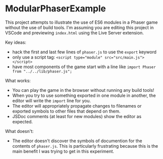 # ModularPhaserExample

This project attempts to illustrate the use of ES6 modules in a Phaser game without the use of build tools. I'm assuming you are editing this project in VSCode and previewing `index.html` using the Live Server extension.

Key ideas:
- hack the first and last few lines of `phaser.js` to use the `export` keyword
- only use a script tag: `<script type="module" src="src/main.js"></script>`
- have most components of the game start with a line like `import Phaser from "../../lib/phaser.js";`

What works:
- You can play the game in the browser without running any build tools!
- When you try to use something exported in one module in another, the editor will write the `import` line for you.
- The editor will appropriately propagate changes to filenames or exported symbols to other files that depend on them.
- JSDoc comments (at least for new modules) show the editor as expected.

What doesn't:
- The editor doesn't discover the symbols of documention for the contents of `phaser.js`. This is particularly frustrating because this is the main benefit I was trying to get in this experiment.